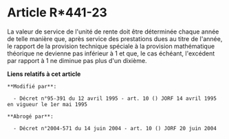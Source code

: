 # Article R*441-23

La valeur de service de l'unité de rente doit être déterminée chaque année de telle manière que, après service des
prestations dues au titre de l'année, le rapport de la provision technique spéciale à la provision mathématique théorique ne
devienne pas inférieur à 1 et que, le cas échéant, l'excédent par rapport à 1 ne diminue pas plus d'un dixième.

**Liens relatifs à cet article**

	**Modifié par**:

	  - Décret n°95-391 du 12 avril 1995 - art. 10 () JORF 14 avril 1995 en vigueur le 1er mai 1995

	**Abrogé par**:

	  - Décret n°2004-571 du 14 juin 2004 - art. 10 () JORF 20 juin 2004
